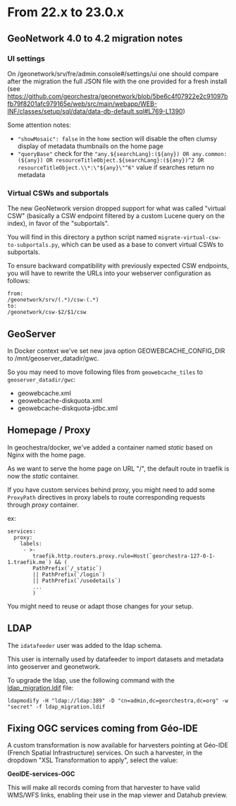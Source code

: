 # From 22.x to 23.0.x

## GeoNetwork 4.0 to 4.2 migration notes

### UI settings

On /geonetwork/srv/fre/admin.console#/settings/ui one should compare after the migration the full JSON file with the one provided for a fresh install (see https://github.com/georchestra/geonetwork/blob/5be6c4f07922e2c91097bfb79f8201afc979165e/web/src/main/webapp/WEB-INF/classes/setup/sql/data/data-db-default.sql#L769-L1390)

Some attention notes:
 * `"showMosaic": false` in the `home` section will disable the often clumsy display of metadata thumbnails on the home page
 * `"queryBase"` check for the `"any.${searchLang}:(${any}) OR any.common:(${any}) OR resourceTitleObject.${searchLang}:(${any})^2 OR resourceTitleObject.\\*:\"${any}\"^6"` value if searches return no metadata

### Virtual CSWs and subportals

The new GeoNetwork version dropped support for what was called "virtual CSW" (basically
a CSW endpoint filtered by a custom Lucene query on the index), in favor of the "subportals".

You will find in this directory a python script named `migrate-virtual-csw-to-subportals.py`,
which can be used as a base to convert virtual CSWs to subportals.

To ensure backward compatibility with previously expected CSW endpoints, you will have to rewrite the
URLs into your webserver configuration as follows:

```
from:
/geonetwork/srv/(.*)/csw-(.*)
to:
/geonetwork/csw-$2/$1/csw
```

## GeoServer

In Docker context we've set new java option GEOWEBCACHE_CONFIG_DIR to /mnt/geoserver_datadir/gwc.

So you may need to move following files from `geowebcache_tiles` to `geoserver_datadir/gwc`:
- geowebcache.xml
- geowebcache-diskquota.xml
- geowebcache-diskquota-jdbc.xml

## Homepage / Proxy

In geochestra/docker, we've added a container named *static* based on Nginx with the home page.

As we want to serve the home page on URL "/", the default route in traefik is now the *static* container.

If you have custom services behind proxy, you might need to add some `ProxyPath` directives in proxy labels to route corresponding requests through *proxy* container.

ex:

```
services:
  proxy:
    labels:
     - >-
        traefik.http.routers.proxy.rule=Host(`georchestra-127-0-1-1.traefik.me`) && (
        PathPrefix(`/_static`)
        || PathPrefix(`/login`)
        || PathPrefix(`/usedetails`)
        ...
        )
```

You might need to reuse or adapt those changes for your setup.




## LDAP

The `idatafeeder` user was added to the ldap schema.

This user is internally used by datafeeder to import datasets and metadata into geoserver and geonetwork.

To upgrade the ldap, use the following command with the [ldap_migration.ldif](ldap_migration.ldif) file:

```
ldapmodify -H "ldap://ldap:389" -D "cn=admin,dc=georchestra,dc=org" -w "secret" -f ldap_migration.ldif 
```

## Fixing OGC services coming from Géo-IDE

A custom transformation is now available for harvesters pointing at Géo-IDE (French Spatial Infrastructure) services. On such a harvester, in the dropdown "XSL Transformation to apply", select the value:

**GeoIDE-services-OGC**

This will make all records coming from that harvester to have valid WMS/WFS links, enabling their use in the map viewer and Datahub preview.
